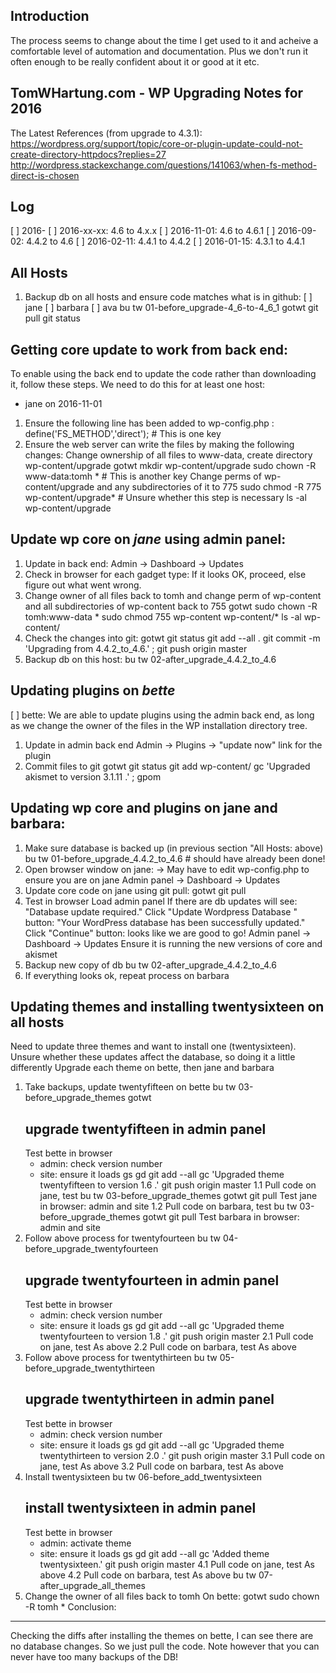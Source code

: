 
Introduction
------------
The process seems to change about the time I get used to it and acheive a comfortable level of automation and documentation.
Plus we don't run it often enough to be really confident about it or good at it etc.

TomWHartung.com - WP Upgrading Notes for 2016
---------------------------------------------
The Latest References (from upgrade to 4.3.1):
   https://wordpress.org/support/topic/core-or-plugin-update-could-not-create-directory-httpdocs?replies=27
   http://wordpress.stackexchange.com/questions/141063/when-fs-method-direct-is-chosen

Log
---
[ ] 2016-
[ ] 2016-xx-xx: 4.6   to 4.x.x
[ ] 2016-11-01: 4.6   to 4.6.1
[ ] 2016-09-02: 4.4.2 to 4.6
[ ] 2016-02-11: 4.4.1 to 4.4.2
[ ] 2016-01-15: 4.3.1 to 4.4.1

All Hosts
---------
1. Backup db on all hosts and ensure code matches what is in github:
   [ ] jane
   [ ] barbara
   [ ] ava
   bu tw 01-before_upgrade-4_6-to-4_6_1
   gotwt
   git pull
   git status

Getting core update to work from back end:
------------------------------------------
To enable using the back end to update the code rather than downloading it, follow these steps.
We need to do this for at least one host:

* jane on 2016-11-01

1. Ensure the following line has been added to wp-config.php :
   define('FS_METHOD','direct');     # This is one key
2. Ensure the web server can write the files by making the following changes:
   Change ownership of all files to www-data, create directory wp-content/upgrade
   gotwt
   mkdir wp-content/upgrade
   sudo chown -R www-data:tomh *          # This is another key
   Change perms of wp-content/upgrade and any subdirectories of it to 775
   sudo chmod -R 775 wp-content/upgrade*  # Unsure whether this step is necessary
   ls -al wp-content/upgrade

Update wp core on *jane* using admin panel:
--------------------------------------------
1. Update in back end:
   Admin -> Dashboard -> Updates
2. Check in browser for each gadget type:
   If it looks OK, proceed, else figure out what went wrong.
3. Change owner of all files back to tomh and change perm of wp-content and all subdirectories of wp-content back to 755
   gotwt
   sudo chown -R tomh:www-data *
   sudo chmod 755 wp-content wp-content/*
   ls -al wp-content/
4. Check the changes into git:
   gotwt
   git status
   git add --all .
   git commit -m 'Upgrading from 4.4.2_to_4.6.' ; git push origin master
5. Backup db on this host:
   bu tw 02-after_upgrade_4.4.2_to_4.6

Updating plugins on *bette*
---------------------------
[ ] bette:
We are able to update plugins using the admin back end, as long as we
change the owner of the files in the WP installation directory tree.
1. Update in admin back end
   Admin -> Plugins -> "update now" link for the plugin
2. Commit files to git
   gotwt
   git status
   git add wp-content/
   gc 'Upgraded akismet to version 3.1.11 .' ; gpom

Updating wp core and plugins on jane and barbara:
-------------------------------------------------
1. Make sure database is backed up (in previous section "All Hosts: above)
   bu tw 01-before_upgrade_4.4.2_to_4.6    # should have already been done!
2. Open browser window on jane:
-> May have to edit wp-config.php to ensure you are on jane
   Admin panel -> Dashboard -> Updates
3. Update core code on jane using git pull:
   gotwt
   git pull
4. Test in browser
   Load admin panel
   If there are db updates will see: "Database update required."
      Click "Update Wordpress Database " button: "Your WordPress database has been successfully updated."
      Click "Continue" button: looks like we are good to go!
   Admin panel -> Dashboard -> Updates
   Ensure it is running the new versions of core and akismet
5. Backup new copy of db
   bu tw 02-after_upgrade_4.4.2_to_4.6
6. If everything looks ok, repeat process on barbara

Updating themes and installing twentysixteen on all hosts
---------------------------------------------------------
Need to update three themes and want to install one (twentysixteen).
Unsure whether these updates affect the database, so doing it a little differently
Upgrade each theme on bette, then jane and barbara
1. Take backups, update twentyfifteen on bette
   bu tw 03-before_upgrade_themes
   gotwt
   ## upgrade twentyfifteen in admin panel
   Test bette in browser 
   - admin: check version number
   - site: ensure it loads
   gs
   gd
   git add --all
   gc 'Upgraded theme twentyfifteen to version 1.6 .'
   git push origin master
1.1 Pull code on jane, test
   bu tw 03-before_upgrade_themes
   gotwt
   git pull
   Test jane in browser: admin and site
1.2 Pull code on barbara, test
   bu tw 03-before_upgrade_themes
   gotwt
   git pull
   Test barbara in browser: admin and site
2. Follow above process for twentyfourteen
   bu tw 04-before_upgrade_twentyfourteen
   ## upgrade twentyfourteen in admin panel
   Test bette in browser 
   - admin: check version number
   - site: ensure it loads
   gs
   gd
   git add --all
   gc 'Upgraded theme twentyfourteen to version 1.8 .'
   git push origin master
2.1 Pull code on jane, test
   As above
2.2 Pull code on barbara, test
   As above
3. Follow above process for twentythirteen
   bu tw 05-before_upgrade_twentythirteen
   ## upgrade twentythirteen in admin panel
   Test bette in browser 
   - admin: check version number
   - site: ensure it loads
   gs
   gd
   git add --all
   gc 'Upgraded theme twentythirteen to version 2.0 .'
   git push origin master
3.1 Pull code on jane, test
   As above
3.2 Pull code on barbara, test
   As above
4. Install twentysixteen
   bu tw 06-before_add_twentysixteen
   ## install twentysixteen in admin panel
   Test bette in browser 
   - admin: activate theme
   - site: ensure it loads
   gs
   gd
   git add --all
   gc 'Added theme twentysixteen.'
   git push origin master
4.1 Pull code on jane, test
   As above
4.2 Pull code on barbara, test
   As above
   bu tw 07-after_upgrade_all_themes
5. Change the owner of all files back to tomh
   On bette:
      gotwt
      sudo chown -R tomh *
Conclusion:
-----------
Checking the diffs after installing the themes on bette, I can see there
are no database changes.  So we just pull the code.  Note however that
you can never have too many backups of the DB!


